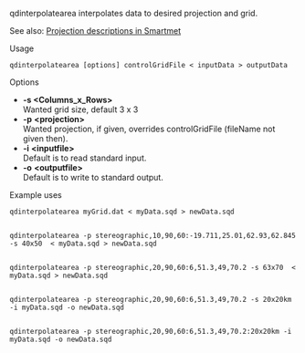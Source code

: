 qdinterpolatearea interpolates data to desired projection and grid.

See also: [Projection descriptions in Smartmet](projection-descriptions-in-SmartMet.md)

Usage

    qdinterpolatearea [options] controlGridFile < inputData > outputData

Options

* **-s <Columns_x_Rows>**  
    Wanted grid size, default 3 x 3
* **-p** **<****projection****>**  
    Wanted projection, if given, overrides controlGridFile (fileName not given then).
* **-i** **<****inputfile****>**  
    Default is to read standard input.
* **-o** **<****outputfile****>**  
    Default is to write to standard output.

Example uses

    qdinterpolatearea myGrid.dat < myData.sqd > newData.sqd    


    qdinterpolatearea -p stereographic,10,90,60:-19.711,25.01,62.93,62.845 -s 40x50  < myData.sqd > newData.sqd  


    qdinterpolatearea -p stereographic,20,90,60:6,51.3,49,70.2 -s 63x70  < myData.sqd > newData.sqd


    qdinterpolatearea -p stereographic,20,90,60:6,51.3,49,70.2 -s 20x20km -i myData.sqd -o newData.sqd    


    qdinterpolatearea -p stereographic,20,90,60:6,51.3,49,70.2:20x20km -i myData.sqd -o newData.sqd  
 
